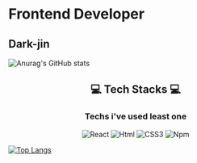 # Frontend Developer
## Dark-jin

![Anurag's GitHub stats](https://github-readme-stats.vercel.app/api?username=Dark-jin&show_icons=true&theme=merko)

<h2 align="center"> 💻  Tech Stacks 💻</h2>

<h3 align="center">Techs i've used least one</h3>
<p align="center">
    <img alt="React" src
    ="http://img.shields.io/badge/React-61DAFB.svg?&style=for-the-badge&logo=React&logoColor=white"/>
    <img alt="Html" src
    ="http://img.shields.io/badge/HTML-E34F26.svg?&style=for-the-badge&logo=HTML5&logoColor=white"/>
    <img alt="CSS3" src
    ="http://img.shields.io/badge/CSS3-FF9933.svg?&style=for-the-badge&logo=CSS3&logoColor=white"/>
    <img alt="Npm" src
    ="http://img.shields.io/badge/npm-CB3837.svg?&style=for-the-badge&logo=npm&logoColor=white"/>
</p>

[![Top Langs](https://github-readme-stats.vercel.app/api/top-langs/?username=Dark-jin&langs_count=8)](https://github.com/anuraghazra/github-readme-stats)
